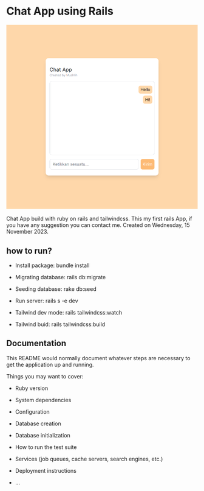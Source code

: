 # Chat App using Rails

![preview image](preview_chat.png)

Chat App build with ruby on rails and tailwindcss.
This my first rails App, if you have any suggestion you can contact me.
Created on Wednesday, 15 November 2023.

## how to run?

- Install package: bundle install
- Migrating database: rails db:migrate
- Seeding database: rake db:seed
- Run server: rails s -e dev

- Tailwind dev mode: rails tailwindcss:watch
- Tailwind buid: rails tailwindcss:build

## Documentation

This README would normally document whatever steps are necessary to get the
application up and running.

Things you may want to cover:

- Ruby version

- System dependencies

- Configuration

- Database creation

- Database initialization

- How to run the test suite

- Services (job queues, cache servers, search engines, etc.)

- Deployment instructions

- ...
